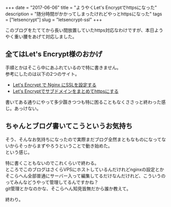 +++
date        = "2017-06-06"
title       = "ようやくLet's Encryptでhttpsになった"
description = "随分時間がかかってしまったけれどやっとhttpsになった"
tags        = ["letsencrypt"]
slug        = "letsencrypt-ssl"
+++

このブログをたててから長い間放置していたhttps対応なわけですが、本日ようやく重い腰をあげて対応しました。

## 全てはLet's Encrypt様のおかげ

手順とかはそこら中にあふれているので特に書きません。  
参考にしたのは以下の2つのサイト。

* [Let's Encrypt で Nginx にSSLを設定する](http://qiita.com/HeRo/items/f9eb8d8a08d4d5b63ee9)
* [Let's Encryptでサブドメインをまとめてhttpsにする](http://lealog.hateblo.jp/entry/2016/12/01/151627)

書いてある通りにやって多少躓きつつも特に困ることもなくささっと終わった感じ。あっけない。

## ちゃんとブログ書いてこうというお気持ち

そう、そんなお気持ちになったので実際まだブログ全然まともなものになってないからそっからまずやろうということで動き始めた。  
という感じ。

特に書くこともないのでこれくらいで終わる。  
ところでこのブログはさくらVPSにホストしているんだけれどnginxの設定とかそこらへん全部普通にサーバー入って編集してるだけなんだけれど、こういうのってみんなどうやって管理してるんですかね？  
git管理とかなのかな、そこらへん知見皆無だから誰か教えて。

終わり。
